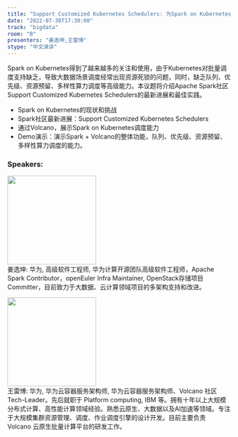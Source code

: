 ```yaml
---
title: "Support Customized Kubernetes Schedulers: 为Spark on Kubernetes提供更完善的调度能力"
date: "2022-07-30T17:30:00"
track: "bigdata"
room: "B"
presenters: "姜逸坤,王雷博"
stype: "中文演讲"
---
```

Spark on Kubernetes得到了越来越多的关注和使用，由于Kubernetes对批量调度支持缺乏，导致大数据场景调度经常出现资源死锁的问题，同时，缺乏队列、优先级、资源预留、多样性算力调度等高级能力。本议题将介绍Apache Spark社区Support Customized Kubernetes Schedulers的最新进展和最佳实践。

- Spark on Kubernetes的现状和挑战
- Spark社区最新进展：Support Customized Kubernetes Schedulers
- 通过Volcano，展示Spark on Kubernetes调度能力
- Demo演示：演示Spark + Volcano的整体功能，队列、优先级、资源预留、多样性算力调度的能力。
 ### Speakers: 
 <img src="images/speaker/1202.png" width="200" /><br>姜逸坤: 华为, 高级软件工程师, 华为计算开源团队高级软件工程师，Apache Spark Contributor，openEuler Infra Maintainer, OpenStack存储项目Committer，目前致力于大数据、云计算领域项目的多架构支持和改进。

 <img src="images/speaker/1202_2.png" width="200" /><br>王雷博: 华为, 华为云容器服务架构师, 华为云容器服务架构师、Volcano 社区 Tech-Leader。先后就职于 Platform computing, IBM 等。拥有十年以上大规模分布式计算、高性能计算领域经验。熟悉云原生、大数据以及AI加速等领域。专注于大规模集群资源管理、调度、作业调度引擎的设计开发。目前主要负责 Volcano 云原生批量计算平台的研发工作。

 